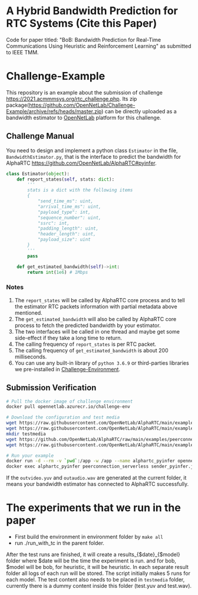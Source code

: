 # A Hybrid Bandwidth Prediction for RTC Systems (Cite this Paper)

 Code for paper titled: "BoB: Bandwidth Prediction for Real-Time Communications Using Heuristic and Reinforcement Learning" as submitted to IEEE TMM. 


# Challenge-Example

This repository is an example about the submission of challenge https://2021.acmmmsys.org/rtc_challenge.php. Its zip package(https://github.com/OpenNetLab/Challenge-Example/archive/refs/heads/master.zip) can be directly uploaded as a bandwidth estimator to [OpenNetLab](https://opennetlab.org/) platform for this challenge.

## Challenge Manual

You need to design and implement a python class `Estimator` in the file, `BandwidthEstimator.py`, that is the interface to predict the bandwidth for AlphaRTC https://github.com/OpenNetLab/AlphaRTC#pyinfer.

```python
class Estimator(object):
    def report_states(self, stats: dict):
        '''
        stats is a dict with the following items
        {
            "send_time_ms": uint,
            "arrival_time_ms": uint,
            "payload_type": int,
            "sequence_number": uint,
            "ssrc": int,
            "padding_length": uint,
            "header_length": uint,
            "payload_size": uint
        }
        '''
        pass

    def get_estimated_bandwidth(self)->int:
        return int(1e6) # 1Mbps
```

### Notes

1. The `report_states` will be called by AlphaRTC core process and to tell the estimator RTC packets information with partial metadata above mentioned.
2. The `get_estimated_bandwidth` will also be called by AlphaRTC core process to fetch the predicted bandwidth by your estimator.
3. The two interfaces will be called in one thread and maybe get some side-effect if they take a long time to return.
4. The calling frequency of `report_states` is per RTC packet.
5. The calling frequency of `get_estimated_bandwidth` is about 200 milliseconds.
6. You can use any built-in library of `python 3.6.9` or third-parties libraries we pre-installed in [Challenge-Environment](https://github.com/OpenNetLab/Challenge-Environment).

## Submission Verification

```bash
# Pull the docker image of challenge environment
docker pull opennetlab.azurecr.io/challenge-env

# Download the configuration and test media
wget https://raw.githubusercontent.com/OpenNetLab/AlphaRTC/main/examples/peerconnection/serverless/corpus/receiver_pyinfer.json -O receiver_pyinfer.json
wget https://raw.githubusercontent.com/OpenNetLab/AlphaRTC/main/examples/peerconnection/serverless/corpus/sender_pyinfer.json -O sender_pyinfer.json
mkdir testmedia
wget https://github.com/OpenNetLab/AlphaRTC/raw/main/examples/peerconnection/serverless/corpus/testmedia/test.wav -O testmedia/test.wav
wget https://raw.githubusercontent.com/OpenNetLab/AlphaRTC/main/examples/peerconnection/serverless/corpus/testmedia/test.yuv -O testmedia/test.yuv

# Run your example
docker run -d --rm -v `pwd`:/app -w /app --name alphartc_pyinfer opennetlab.azurecr.io/challenge-env peerconnection_serverless receiver_pyinfer.json
docker exec alphartc_pyinfer peerconnection_serverless sender_pyinfer.json
```

If the `outvideo.yuv` and `outaudio.wav` are generated at the current folder, it means your bandwidth estimator has connected to AlphaRTC successfully.

# The experiments that we run in the paper

- First build the environment in environment folder by `make all`
- run ./run_with_tc in the parent folder.

After the test runs are finished, it will create a results\_{$date}_{$model} folder where $date will be the time the experiment is run. and for bob, $model will be bob, for heuristic, it will be heuristic. In each separate result folder all logs of each run will be stored. The script initially makes 5 runs for each model. The test content also needs to be placed in `testmedia` folder, currently there is a dummy content inside this folder (test.yuv and test.wav).
